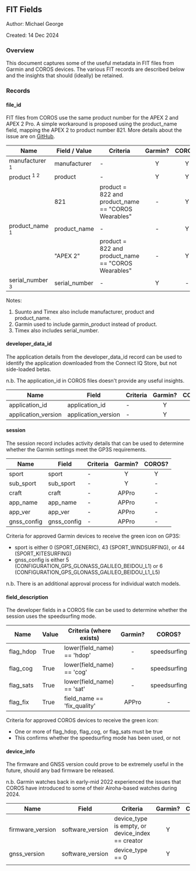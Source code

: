 ## FIT Fields

Author: Michael George

Created: 14 Dec 2024



### Overview

This document captures some of the useful metadata in FIT files from Garmin and COROS devices. The various FIT records are described below and the insights that should (ideally) be retained.



### Records

#### file_id

FIT files from COROS use the same product number for the APEX 2 and APEX 2 Pro. A simple workaround is proposed using the product_name field, mapping the APEX 2 to product number 821. More details about the issue are on [GitHub](https://github.com/Logiqx/gp3s-coros/issues/36).

| Name                       | Field / Value | Criteria                                            | Garmin? | COROS? |
| -------------------------- | ------------- | --------------------------------------------------- | :-----: | :----: |
| manufacturer <sup>1</sup>  | manufacturer  | -                                                   |    Y    |   Y    |
| product <sup>1 2</sup>     | product       | -                                                   |    Y    |   Y    |
|                            | 821           | product = 822 and product_name == "COROS Wearables" |    -    |   Y    |
| product_name <sup>1</sup>  | product_name  | -                                                   |    -    |   Y    |
|                            | "APEX 2"      | product = 822 and product_name == "COROS Wearables" |    -    |   Y    |
| serial_number <sup>3</sup> | serial_number | -                                                   |    Y    |   -    |

Notes:

1. Suunto and Timex also include manufacturer, product and product_name.
2. Garmin used to include garmin_product instead of product.
3. Timex also includes serial_number.

  

#### developer_data_id

The application details from the developer_data_id record can be used to identify the application downloaded from the Connect IQ Store, but not side-loaded betas.

n.b. The application_id in COROS files doesn't provide any useful insights.

| Name                | Field               | Criteria | Garmin? | COROS? |
| ------------------- | ------------------- | -------- | :-----: | :----: |
| application_id      | application_id      | -        |    Y    |   Y    |
| application_version | application_version | -        |    Y    |   -    |



#### session

The session record includes activity details that can be used to determine whether the Garmin settings meet the GP3S requirements.

| Name        | Field       | Criteria | Garmin? | COROS? |
| ----------- | ----------- | -------- | :-----: | :----: |
| sport       | sport       | -        |    Y    |   Y    |
| sub_sport   | sub_sport   | -        |    Y    |   -    |
| craft       | craft       | -        |  APPro  |   -    |
| app_name    | app_name    | -        |  APPro  |   -    |
| app_ver     | app_ver     | -        |  APPro  |   -    |
| gnss_config | gnss_config | -        |  APPro  |   -    |

Criteria for approved Garmin devices to receive the green icon on GP3S:

- sport is either 0 (SPORT_GENERIC), 43 (SPORT_WINDSURFING), or 44 (SPORT_KITESURFING)
- gnss_config is either 5 (CONFIGURATION_GPS_GLONASS_GALILEO_BEIDOU_L1) or 6 (CONFIGURATION_GPS_GLONASS_GALILEO_BEIDOU_L1_L5)

n.b. There is an additional approval process for individual watch models.



#### field_description

The developer fields in a COROS file can be used to determine whether the session uses the speedsurfing mode.

| Name      | Value | Criteria (where exists)     | Garmin? |    COROS?    |
| --------- | ----- | --------------------------- | :-----: | :----------: |
| flag_hdop | True  | lower(field_name) == 'hdop' |    -    | speedsurfing |
| flag_cog  | True  | lower(field_name) == 'cog'  |    -    | speedsurfing |
| flag_sats | True  | lower(field_name) == 'sat'  |    -    | speedsurfing |
| flag_fix  | True  | field_name == 'fix_quality' |  APPro  |      -       |

Criteria for approved COROS devices to receive the green icon:

- One or more of flag_hdop, flag_cog, or flag_sats must be true
- This confirms whether the speedsurfing mode has been used, or not



#### device_info

The firmware and GNSS version could prove to be extremely useful in the future, should any bad firmware be released.

n.b. Garmin watches back in early-mid 2022 experienced the issues that COROS have introduced to some of their Airoha-based watches during 2024.

| Name             | Field            | Criteria                                         | Garmin? | COROS? |
| ---------------- | ---------------- | ------------------------------------------------ | :-----: | :----: |
| firmware_version | software_version | device_type is empty, or device_index == creator |    Y    |   -    |
| gnss_version     | software_version | device_type == 0                                 |    Y    |   -    |
|                  |                  |                                                  |         |        |

